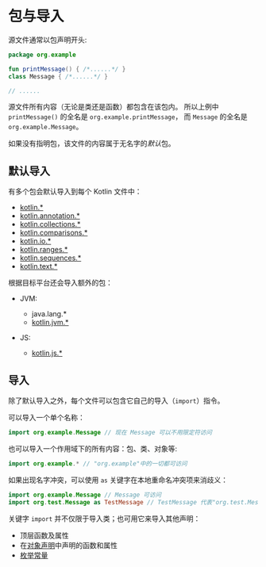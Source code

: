 # 包与导入

源文件通常以包声明开头:

```kotlin
package org.example

fun printMessage() { /*......*/ }
class Message { /*......*/ }

// ......
```

源文件所有内容（无论是类还是函数）都包含在该包内。 所以上例中 `printMessage()` 的全名是 `org.example.printMessage`， 而 `Message` 的全名是 `org.example.Message`。

如果没有指明包，该文件的内容属于无名字的*默认*包。

## 默认导入

有多个包会默认导入到每个 Kotlin 文件中：

* [kotlin.\*](https://kotlinlang.org/api/latest/jvm/stdlib/kotlin/index.html)
* [kotlin.annotation.\*](https://kotlinlang.org/api/latest/jvm/stdlib/kotlin.annotation/index.html)
* [kotlin.collections.\*](https://kotlinlang.org/api/latest/jvm/stdlib/kotlin.collections/index.html)
* [kotlin.comparisons.\*](https://kotlinlang.org/api/latest/jvm/stdlib/kotlin.comparisons/index.html)
* [kotlin.io.\*](https://kotlinlang.org/api/latest/jvm/stdlib/kotlin.io/index.html)
* [kotlin.ranges.\*](https://kotlinlang.org/api/latest/jvm/stdlib/kotlin.ranges/index.html)
* [kotlin.sequences.\*](https://kotlinlang.org/api/latest/jvm/stdlib/kotlin.sequences/index.html)
* [kotlin.text.\*](https://kotlinlang.org/api/latest/jvm/stdlib/kotlin.text/index.html)

根据目标平台还会导入额外的包：

* JVM:

    * java.lang.\*
    * [kotlin.jvm.\*](https://kotlinlang.org/api/latest/jvm/stdlib/kotlin.jvm/index.html)
* JS:

    * [kotlin.js.\*](https://kotlinlang.org/api/latest/jvm/stdlib/kotlin.js/index.html)

## 导入

除了默认导入之外，每个文件可以包含它自己的导入（`import`）指令。

可以导入一个单个名称：

```kotlin
import org.example.Message // 现在 Message 可以不用限定符访问
```

也可以导入一个作用域下的所有内容：包、类、对象等:

```kotlin
import org.example.* // "org.example"中的一切都可访问
```

如果出现名字冲突，可以使用 `as` 关键字在本地重命名冲突项来消歧义：

```kotlin
import org.example.Message // Message 可访问
import org.test.Message as TestMessage // TestMessage 代表"org.test.Message"
```

关键字 `import` 并不仅限于导入类；也可用它来导入其他声明：

* 顶层函数及属性
* 在[对象声明](https://book.kotlincn.net/text/object-declarations.html#%E5%AF%B9%E8%B1%A1%E5%A3%B0%E6%98%8E)中声明的函数和属性
* [枚举常量](https://book.kotlincn.net/text/enum-classes.html)
